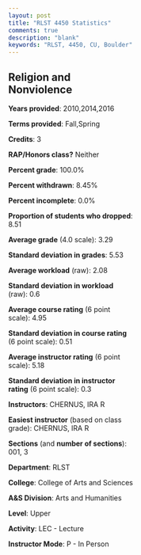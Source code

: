 ```yaml
---
layout: post
title: "RLST 4450 Statistics"
comments: true
description: "blank"
keywords: "RLST, 4450, CU, Boulder"
--- 
```

<head>
<script src="https://ajax.googleapis.com/ajax/libs/jquery/2.1.3/jquery.min.js"></script>
<script src="https://dl.dropboxusercontent.com/s/pc42nxpaw1ea4o9/highcharts.js?dl=0"></script>
<!-- <script src="../assets/js/highcharts.js"></script> -->
<style type="text/css">@font-face {
	font-family: "Bebas Neue";
	src: url(https://www.filehosting.org/file/details/544349/BebasNeue%20Regular.otf) format("opentype");
	}
	h1.Bebas { 
		font-family: "Bebas Neue", Verdana, Tahoma;
	}
</style>
</head>
<body>
	<div id="container" style="float: right; width: 45%; height: 88%; margin-left: 2.5%; margin-right: 2.5%;"></div>
	<script language="JavaScript">
		$(document).ready(function() {
		var chart = {type: 'column'};
		var title = {text: 'Grade Distribution'};
		var xAxis = {categories: ['A','B','C','D','F'],crosshair: true};
		var yAxis = {min: 0,title: {text: 'Percentage'}};
		var tooltip = {headerFormat: '<center><b><span style="font-size:20px">{point.key}</span></b></center>',
		               pointFormat: '<td style="padding:0"><b>{point.y:.1f}%</b></td>',
		               footerFormat: '</table>',shared: true,useHTML: true};
		var plotOptions = {column: {pointPadding: 0.0,borderWidth: 0}};  
		var credits = {enabled: false};var series= [{name: 'Percent',data: [44.19,44.19,11.63,0.0,0.0,]}];
		var json = {};
		json.chart = chart;
		json.title = title;
		json.tooltip = tooltip;
		json.xAxis = xAxis;
		json.yAxis = yAxis;  
		json.series = series;
		json.plotOptions = plotOptions;  
		json.credits = credits;
		$('#container').highcharts(json);
	});
	</script>
</body>
			   
## Religion and Nonviolence

**Years provided**: 2010,2014,2016

**Terms provided**: Fall,Spring

**Credits**: 3

**RAP/Honors class?** Neither

**Percent grade**: 100.0%

**Percent withdrawn**: 8.45%

**Percent incomplete**: 0.0%

**Proportion of students who dropped**: 8.51

**Average grade** (4.0 scale): 3.29

**Standard deviation in grades**: 5.53

**Average workload** (raw): 2.08

**Standard deviation in workload** (raw): 0.6

**Average course rating** (6 point scale): 4.95

**Standard deviation in course rating** (6 point scale): 0.51

**Average instructor rating** (6 point scale): 5.18

**Standard deviation in instructor rating** (6 point scale): 0.3

**Instructors**: CHERNUS, IRA R

**Easiest instructor** (based on class grade): CHERNUS, IRA R

**Sections** (and **number of sections**): 001, 3

**Department**: RLST

**College**: College of Arts and Sciences

**A&S Division**: Arts and Humanities

**Level**: Upper

**Activity**: LEC - Lecture

**Instructor Mode**: P  - In Person